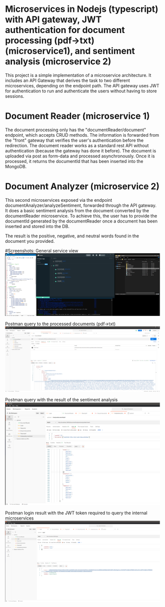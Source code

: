 # Microservices in Nodejs (typescript) with API gateway, JWT authentication for document processing (pdf->txt) (microservice1), and sentiment analysis (microservice 2)
This project is a simple implementation of a microservice architecture. It includes an API Gateway that derives the task to two different microservices, depending on the endpoint path. The API gateway uses JWT for authentication to run and authenticate the users without having to store sessions.

# Document Reader (microservice 1)
The document processing only has the "documentReader/document" endpoint, which accepts CRUD methods. The information is forwarded from the "front" gateway that verifies the user's authentication before the redirection. The document reader works as a standard rest API without authentication (because the gateway has done it before). The document is uploaded via post as form-data and processed asynchronously. Once it is processed, it returns the documentId that has been inserted into the MongoDB.

# Document Analyzer (microservice 2)
This second microservices exposed via the endpoint documentAnalyzer/analyzeSentiment, forwarded through the API gateway. It does a basic sentiment analysis from the document converted by the documentReader microservice. To achieve this, the user has to provide the documentId generated by the documentReader once a document has been inserted and stored into the DB.

The result is the positive, negative, and neutral words found in the document you provided.

#Screenshots:
General service view
![General service view](/screenshots/microservicesScreenshot.png?raw=true "General service view")


Postman query to the processed documents (pdf->txt)
![Postman query to the processed documents (pdf->txt)](/screenshots/postman1.png?raw=true "Postman query to the processed documents (pdf->txt)")

Postman query with the result of the sentiment analysis
![Postman query with the result of the sentiment analysis](/screenshots/postman2.png?raw=true "Postman query with the result of the sentiment analysis")

Postman login result with the JWT token required to query the internal microservices
![Postman login result with the JWT token required to query the internal microservices](/screenshots/postman3.png?raw=true "Postman login result with the JWT token required to query the internal microservices")
